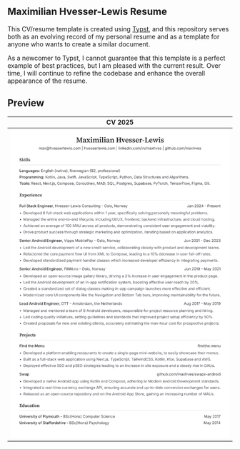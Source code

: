 ## Maximilian Hvesser-Lewis Resume

This CV/resume template is created using [Typst](https://typst.app), and this repository serves both as an evolving record of my personal resume and as a template for anyone who wants to create a similar document.

As a newcomer to Typst, I cannot guarantee that this template is a perfect example of best practices, but I am pleased with the current result. Over time, I will continue to refine the codebase and enhance the overall appearance of the resume.

## Preview

| CV 2025 |
| ------ |
| ![maxhves resume page 1 preview](https://raw.githubusercontent.com/maxhves/maxhves-cv/main/output/maxhves_cv_preview.png) |
